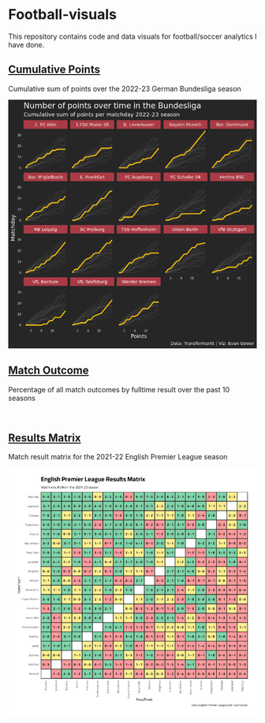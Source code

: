# Football-visuals
This repository contains code and data visuals for football/soccer analytics I have done.

## [Cumulative Points](https://github.com/evangower/football-visuals/blob/main/cumulativepoints/cumulativepoints.R)
Cumulative sum of points over the 2022-23 German Bundesliga season

![](https://github.com/evangower/football-visuals/blob/main/cumulativepoints/cumulativepoints.PNG)

## [Match Outcome](https://github.com/evangower/football-visuals/blob/main/eplmatchoutcome/eplmatchoutcome.R)
Percentage of all match outcomes by fulltime result over the past 10 seasons

![]()

## [Results Matrix](https://github.com/evangower/football-visuals/blob/main/resultsmatrix/resultsmatrix.R)
Match result matrix for the 2021-22 English Premier League season

![](https://github.com/evangower/football-visuals/blob/main/resultsmatrix/resultsmatrix.PNG)
